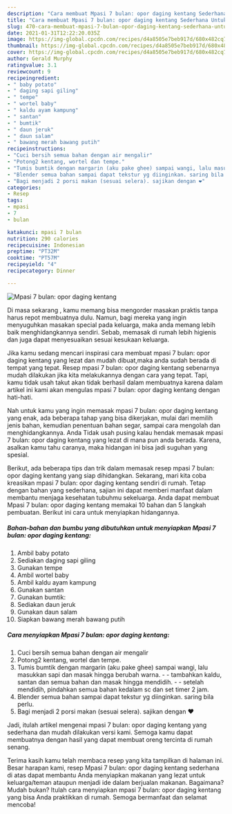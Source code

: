```yaml
---
description: "Cara membuat Mpasi 7 bulan: opor daging kentang Sederhana Untuk Jualan"
title: "Cara membuat Mpasi 7 bulan: opor daging kentang Sederhana Untuk Jualan"
slug: 470-cara-membuat-mpasi-7-bulan-opor-daging-kentang-sederhana-untuk-jualan
date: 2021-01-31T12:22:20.035Z
image: https://img-global.cpcdn.com/recipes/d4a8505e7beb917d/680x482cq70/mpasi-7-bulan-opor-daging-kentang-foto-resep-utama.jpg
thumbnail: https://img-global.cpcdn.com/recipes/d4a8505e7beb917d/680x482cq70/mpasi-7-bulan-opor-daging-kentang-foto-resep-utama.jpg
cover: https://img-global.cpcdn.com/recipes/d4a8505e7beb917d/680x482cq70/mpasi-7-bulan-opor-daging-kentang-foto-resep-utama.jpg
author: Gerald Murphy
ratingvalue: 3.1
reviewcount: 9
recipeingredient:
- " baby potato"
- " daging sapi giling"
- " tempe"
- " wortel baby"
- " kaldu ayam kampung"
- " santan"
- " bumtik"
- " daun jeruk"
- " daun salam"
- " bawang merah bawang putih"
recipeinstructions:
- "Cuci bersih semua bahan dengan air mengalir"
- "Potong2 kentang, wortel dan tempe."
- "Tumis bumtik dengan margarin (aku pake ghee) sampai wangi, lalu masukkan sapi dan masak hingga berubah warna.   tambahkan kaldu, santan dan semua bahan dan masak hingga mendidih.   setelah mendidih, pindahkan semua bahan kedalam sc dan set timer 2 jam."
- "Blender semua bahan sampai dapat tekstur yg diinginkan. saring bila perlu."
- "Bagi menjadi 2 porsi makan (sesuai selera). sajikan dengan ❤️"
categories:
- Resep
tags:
- mpasi
- 7
- bulan

katakunci: mpasi 7 bulan 
nutrition: 290 calories
recipecuisine: Indonesian
preptime: "PT32M"
cooktime: "PT57M"
recipeyield: "4"
recipecategory: Dinner

---
```



![Mpasi 7 bulan: opor daging kentang](https://img-global.cpcdn.com/recipes/d4a8505e7beb917d/680x482cq70/mpasi-7-bulan-opor-daging-kentang-foto-resep-utama.jpg)

Di masa  sekarang , kamu memang bisa mengorder masakan praktis tanpa harus repot membuatnya dulu. Namun, bagi mereka yang ingin menyuguhkan masakan special pada keluarga, maka anda memang lebih baik menghidangkannya sendiri. Sebab, memasak di rumah lebih higienis dan juga dapat menyesuaikan sesuai kesukaan keluarga.

Jika kamu sedang mencari inspirasi cara membuat mpasi 7 bulan: opor daging kentang yang lezat dan mudah dibuat,maka anda sudah berada di tempat yang tepat. Resep mpasi 7 bulan: opor daging kentang  sebenarnya mudah dilakukan jika kita melakukannya dengan cara yang tepat. Tapi, kamu tidak usah takut akan tidak berhasil dalam membuatnya 
karena dalam artikel ini kami akan mengulas mpasi 7 bulan: opor daging kentang dengan hati-hati.  



Nah untuk kamu yang ingin memasak mpasi 7 bulan: opor daging kentang yang enak, ada beberapa tahap yang bisa dikerjakan, mulai dari memilih jenis bahan, kemudian penentuan bahan segar, sampai cara mengolah dan menghidangkannya. Anda Tidak usah pusing kalau hendak memasak mpasi 7 bulan: opor daging kentang yang lezat di mana pun anda berada. Karena, asalkan kamu  tahu caranya, maka hidangan ini bisa jadi suguhan yang spesial.

Berikut, ada beberapa tips dan trik dalam memasak resep mpasi 7 bulan: opor daging kentang yang siap dihidangkan. Sekarang, mari kita coba kreasikan mpasi 7 bulan: opor daging kentang sendiri di rumah. Tetap dengan bahan yang sederhana, sajian ini dapat memberi manfaat dalam membantu menjaga kesehatan tubuhmu sekeluarga. Anda dapat membuat Mpasi 7 bulan: opor daging kentang memakai 10 bahan dan 5 langkah pembuatan. Berikut ini cara untuk menyiapkan hidangannya.

<!--inarticleads1-->

##### Bahan-bahan dan bumbu yang dibutuhkan untuk menyiapkan Mpasi 7 bulan: opor daging kentang:

1. Ambil  baby potato
1. Sediakan  daging sapi giling
1. Gunakan  tempe
1. Ambil  wortel baby
1. Ambil  kaldu ayam kampung
1. Gunakan  santan
1. Gunakan  bumtik:
1. Sediakan  daun jeruk
1. Gunakan  daun salam
1. Siapkan  bawang merah bawang putih




<!--inarticleads2-->

##### Cara menyiapkan Mpasi 7 bulan: opor daging kentang:

1. Cuci bersih semua bahan dengan air mengalir
1. Potong2 kentang, wortel dan tempe.
1. Tumis bumtik dengan margarin (aku pake ghee) sampai wangi, lalu masukkan sapi dan masak hingga berubah warna.  -  - tambahkan kaldu, santan dan semua bahan dan masak hingga mendidih.  -  - setelah mendidih, pindahkan semua bahan kedalam sc dan set timer 2 jam.
1. Blender semua bahan sampai dapat tekstur yg diinginkan. saring bila perlu.
1. Bagi menjadi 2 porsi makan (sesuai selera). sajikan dengan ❤️




Jadi, itulah artikel mengenai  mpasi 7 bulan: opor daging kentang  yang sederhana dan mudah dilakukan versi kami. Semoga kamu dapat membuatnya dengan hasil yang dapat membuat oreng tercinta di rumah senang. 

Terima kasih kamu telah membaca resep yang kita tampilkan di halaman ini. Besar harapan kami, resep  Mpasi 7 bulan: opor daging kentang sederhana di atas dapat membantu Anda menyiapkan makanan yang lezat untuk keluarga/teman ataupun menjadi ide dalam berjualan makanan. Bagaimana? Mudah bukan? Itulah cara menyiapkan mpasi 7 bulan: opor daging kentang yang bisa Anda praktikkan di rumah. Semoga bermanfaat dan selamat mencoba!

